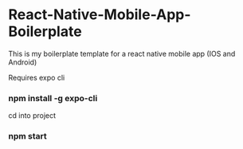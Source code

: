 # React-Native-Mobile-App-Boilerplate


This is my boilerplate template for a react native mobile app (IOS and Android)

Requires expo cli 

### npm install -g expo-cli

cd into project

### npm start
